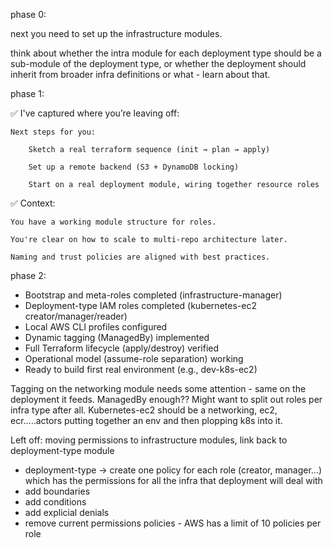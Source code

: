 phase 0:

next you need to set up the infrastructure modules.

think about whether the intra module for each deployment type should be a sub-module of the deployment type, or whether the deployment should inherit 
from broader infra definitions or what - learn about that.

phase 1:

✅ I've captured where you’re leaving off:

    Next steps for you:

        Sketch a real terraform sequence (init → plan → apply)

        Set up a remote backend (S3 + DynamoDB locking)

        Start on a real deployment module, wiring together resource roles

✅ Context:

    You have a working module structure for roles.

    You're clear on how to scale to multi-repo architecture later.

    Naming and trust policies are aligned with best practices.

phase 2:

- Bootstrap and meta-roles completed (infrastructure-manager)
- Deployment-type IAM roles completed (kubernetes-ec2 creator/manager/reader)
- Local AWS CLI profiles configured
- Dynamic tagging (ManagedBy) implemented
- Full Terraform lifecycle (apply/destroy) verified
- Operational model (assume-role separation) working
- Ready to build first real environment (e.g., dev-k8s-ec2)


Tagging on the networking module needs some attention - same on the deployment it feeds. ManagedBy enough??
Might want to split out roles per infra type after all. Kubernetes-ec2 should be a networking, ec2, ecr.....actors putting together an env and then plopping k8s into it.

Left off:
moving permissions to infrastructure modules, link back to deployment-type module
- deployment-type -> create one policy for each role (creator, manager...) which has the permissions for all the infra that 
deployment will deal with
- add boundaries
- add conditions
- add explicial denials
- remove current permissions policies - AWS has a limit of 10 policies per role